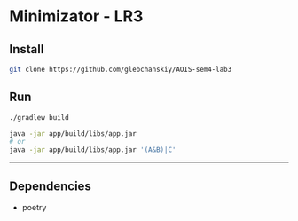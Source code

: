 # Minimizator - LR3

## Install

```sh
git clone https://github.com/glebchanskiy/AOIS-sem4-lab3
```

## Run

```sh
./gradlew build

java -jar app/build/libs/app.jar
# or
java -jar app/build/libs/app.jar '(A&B)|C'
```

---

## Dependencies

- poetry
